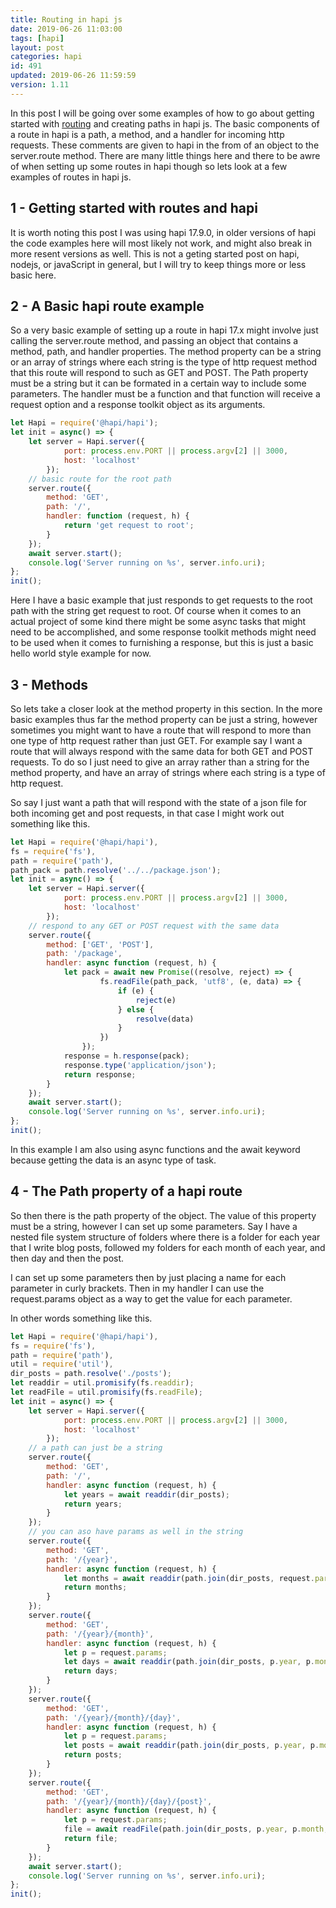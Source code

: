 ```yaml
---
title: Routing in hapi js
date: 2019-06-26 11:03:00
tags: [hapi]
layout: post
categories: hapi
id: 491
updated: 2019-06-26 11:59:59
version: 1.11
---
```


In this post I will be going over some examples of how to go about getting started with [routing](https://hapijs.com/tutorials/routing) and creating paths in hapi js. The basic components of a route in hapi is a path, a method, and a handler for incoming http requests. These comments are given to hapi in the from of an object to the server.route method. There are many little things here and there to be awre of when setting up some routes in hapi though so lets look at a few examples of routes in hapi js.

<!-- more -->

## 1 - Getting started with routes and hapi

It is worth noting this post I was using hapi 17.9.0, in older versions of hapi the code examples here will most likely not work, and might also break in more resent versions as well. This is not a geting started post on hapi, nodejs, or javaScript in general, but I will try to keep things more or less basic here.

## 2 - A Basic hapi route example

So a very basic example of setting up a route in hapi 17.x might involve just calling the server.route method, and passing an object that contains a method, path, and handler properties. The method property can be a string or an array of strings where each string is the type of http request method that this route will respond to such as GET and POST. The Path property must be a string but it can be formated in a certain way to include some parameters. The handler must be a function and that function will receive a request option and a response toolkit object as its arguments.

```js
let Hapi = require('@hapi/hapi');
let init = async() => {
    let server = Hapi.server({
            port: process.env.PORT || process.argv[2] || 3000,
            host: 'localhost'
        });
    // basic route for the root path
    server.route({
        method: 'GET',
        path: '/',
        handler: function (request, h) {
            return 'get request to root';
        }
    });
    await server.start();
    console.log('Server running on %s', server.info.uri);
};
init();
```

Here I have a basic example that just responds to get requests to the root path with the string get request to root. Of course when it comes to an actual project of some kind there might be some async tasks that might need to be accomplished, and some response toolkit methods might need to be used when it comes to furnishing a response, but this is just a basic hello world style example for now.

## 3 - Methods

So lets take a closer look at the method property in this section. In the more basic examples thus far the method property can be just a string, however sometimes you might want to have a route that will respond to more than one type of http request rather than just GET. For example say I want a route that will always respond with the same data for both GET and POST requests. To do so I just need to give an array rather than a string for the method property, and have an array of strings where each string is a type of http request.

So say I just want a path that will respond with the state of a json file for both incoming get and post requests, in that case I might work out something like this.

```js
let Hapi = require('@hapi/hapi'),
fs = require('fs'),
path = require('path'),
path_pack = path.resolve('../../package.json');
let init = async() => {
    let server = Hapi.server({
            port: process.env.PORT || process.argv[2] || 3000,
            host: 'localhost'
        });
    // respond to any GET or POST request with the same data
    server.route({
        method: ['GET', 'POST'],
        path: '/package',
        handler: async function (request, h) {
            let pack = await new Promise((resolve, reject) => {
                    fs.readFile(path_pack, 'utf8', (e, data) => {
                        if (e) {
                            reject(e)
                        } else {
                            resolve(data)
                        }
                    })
                });
            response = h.response(pack);
            response.type('application/json');
            return response;
        }
    });
    await server.start();
    console.log('Server running on %s', server.info.uri);
};
init();
```

In this example I am also using async functions and the await keyword because getting the data is an async type of task.

## 4 - The Path property of a hapi route

So then there is the path property of the object. The value of this property must be a string, however I can set up some parameters. Say I have a nested file system structure of folders where there is a folder for each year that I write blog posts, followed my folders for each month of each year, and then day and then the post.

I can set up some parameters then by just placing a name for each parameter in curly brackets. Then in my handler I can use the request.params object as a way to get the value for each parameter.

In other words something like this.
```js
let Hapi = require('@hapi/hapi'),
fs = require('fs'),
path = require('path'),
util = require('util'),
dir_posts = path.resolve('./posts');
let readdir = util.promisify(fs.readdir);
let readFile = util.promisify(fs.readFile);
let init = async() => {
    let server = Hapi.server({
            port: process.env.PORT || process.argv[2] || 3000,
            host: 'localhost'
        });
    // a path can just be a string
    server.route({
        method: 'GET',
        path: '/',
        handler: async function (request, h) {
            let years = await readdir(dir_posts);
            return years;
        }
    });
    // you can aso have params as well in the string
    server.route({
        method: 'GET',
        path: '/{year}',
        handler: async function (request, h) {
            let months = await readdir(path.join(dir_posts, request.params.year));
            return months;
        }
    });
    server.route({
        method: 'GET',
        path: '/{year}/{month}',
        handler: async function (request, h) {
            let p = request.params;
            let days = await readdir(path.join(dir_posts, p.year, p.month));
            return days;
        }
    });
    server.route({
        method: 'GET',
        path: '/{year}/{month}/{day}',
        handler: async function (request, h) {
            let p = request.params;
            let posts = await readdir(path.join(dir_posts, p.year, p.month, p.day));
            return posts;
        }
    });
    server.route({
        method: 'GET',
        path: '/{year}/{month}/{day}/{post}',
        handler: async function (request, h) {
            let p = request.params;
            file = await readFile(path.join(dir_posts, p.year, p.month, p.day, p.post), 'utf8');
            return file;
        }
    });
    await server.start();
    console.log('Server running on %s', server.info.uri);
};
init();
```